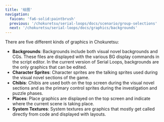 ```yaml
---
title: '绘图'
navigation:
  faicon: 'fa6-solid:paintbrush'
  previous: '/chokuretsu/serial-loops/docs/scenario/group-selections'
  next: '/chokuretsu/serial-loops/docs/graphics/backgrounds'
---
```


There are five different kinds of graphics in Chokuretsu:

* **Backgrounds**: Backgrounds include both visual novel backgrounds and CGs. These files are displayed with the various BG display commands in the script editor. In the current version of Serial Loops, backgrounds are the only graphics that can be edited.
* **Character Sprites**: Character sprites are the talking sprites used during the visual novel sections of the game.
* **Chibis**: Chibis are used both on the top screen during the visual novel sections and as the primary control sprites during the investigation and
  puzzle phases.
* **Places**: Place graphics are displayed on the top screen and indicate where the current scene is taking place.
* **System Textures**: System textures are graphics that mostly get called directly from code and displayed with layouts.